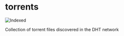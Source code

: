 torrents 
========
![Indexed](https://img.shields.io/badge/indexed-172939-blue)

Collection of torrent files discovered in the DHT network
